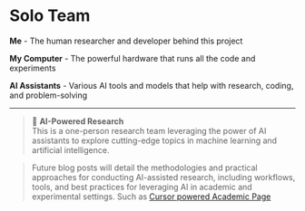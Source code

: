 # Solo Team

**Me** - The human researcher and developer behind this project

**My Computer** - The powerful hardware that runs all the code and experiments

**AI Assistants** - Various AI tools and models that help with research, coding, and problem-solving

---

> 🤖 **AI-Powered Research**  
> This is a one-person research team leveraging the power of AI assistants to explore cutting-edge topics in machine learning and artificial intelligence. 

> Future blog posts will detail the methodologies and practical approaches for conducting AI-assisted research, including workflows, tools, and best practices for leveraging AI in academic and experimental settings. Such as [Cursor powered Academic Page](?blog=blog-welcome.md)